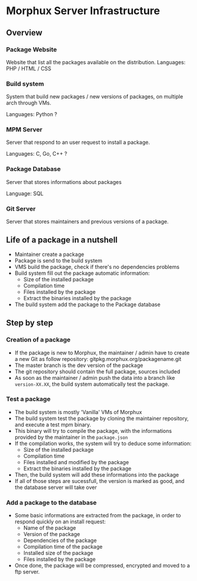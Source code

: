 Morphux Server Infrastructure
=============================

## Overview

### Package Website

Website that list all the packages available on the distribution.
Languages: PHP / HTML / CSS

### Build system
System that build new packages / new versions of packages, on multiple
arch through VMs.

Languages: Python ?

### MPM Server
Server that respond to an user request to install a package.

Languages: C, Go, C++ ?


### Package Database
Server that stores informations about packages

Language: SQL

### Git Server
Server that stores maintainers and previous versions of a package.


## Life of a package in a nutshell

- Maintainer create a package
- Package is send to the build system
- VMS build the package, check if there's no dependencies problems
- Build system fill out the package automatic information:
	- Size of the installed package
	- Compilation time
	- Files installed by the package
	- Extract the binaries installed by the package
- The build system add the package to the Package database

## Step by step

### Creation of a package

- If the package is new to Morphux, the maintainer / admin have to create a new Git as follow
repository: gitpkg.morphux.org/packagename.git
- The master branch is the dev version of the package
- The git repository should contain the full package, sources included
- As soon as the maintainer / admin push the data into a branch like `version-XX.XX`,
the build system automatically test the package.

### Test a package
- The build system is mostly 'Vanilla' VMs of Morphux
- The build system test the package by cloning the maintainer repository, and execute
a test mpm binary.
- This binary will try to compile the package, with the informations provided by the maintainer in the `package.json`
- If the compilation works, the system will try to deduce some information:
	- Size of the installed package
	- Compilation time
	- Files installed and modified by the package
	- Extract the binaries installed by the package
- Then, the build system will add these informations into the package
- If all of those steps are sucessfull, the version is marked as good,
and the database server will take over

### Add a package to the database
- Some basic informations are extracted from the package, in order to respond quickly
on an install request:
	- Name of the package
	- Version of the package
	- Dependencies of the package
	- Compilation time of the package
	- Installed size of the package
	- Files installed by the package
- Once done, the package will be compressed, encrypted and moved to a
ftp server.
